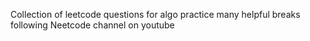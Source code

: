 Collection of leetcode questions for algo practice many helpful breaks following Neetcode channel on youtube
